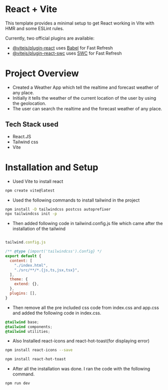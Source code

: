 # React + Vite

This template provides a minimal setup to get React working in Vite with HMR and some ESLint rules.

Currently, two official plugins are available:

- [@vitejs/plugin-react](https://github.com/vitejs/vite-plugin-react/blob/main/packages/plugin-react/README.md) uses [Babel](https://babeljs.io/) for Fast Refresh
- [@vitejs/plugin-react-swc](https://github.com/vitejs/vite-plugin-react-swc) uses [SWC](https://swc.rs/) for Fast Refresh


# Project Overview

- Created a Weather App which tell the realtime and forecast weather of any place.
- Initially it tells the weather of the current location of the user by using the geolocation.
- The user can search the realtime and the forecast weather of any place.

## Tech Stack used

- React.JS
- Tailwind css
- Vite

# Installation and Setup

- Used Vite to install react

```bash
npm create vite@latest
```

- Used the following commands to install tailwind in the project

```bash
npm install -D tailwindcss postcss autoprefixer
npx tailwindcss init -p
```
- Then added following code in tailwind.config.js file which came after the installation of the tailwind

```javascript

tailwind.config.js

/** @type {import('tailwindcss').Config} */
export default {
  content: [
    "./index.html",
    "./src/**/*.{js,ts,jsx,tsx}",
  ],
  theme: {
    extend: {},
  },
  plugins: [],
}
```

- Then remove all the pre included css code from index.css and app.css and added the following code in index.css.

```css
@tailwind base;
@tailwind components;
@tailwind utilities;
```

-  Also Installed react-icons and react-hot-toast(for displaying error)

```bash
npm install react-icons --save

npm install react-hot-toast
```
- After all the installation was done. I ran the code with the following command.

```bash
npm run dev
```